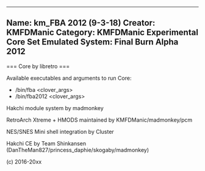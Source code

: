 -----------------------
Name: km_FBA 2012 (9-3-18)
Creator: KMFDManic
Category: KMFDManic Experimental Core Set
Emulated System: Final Burn Alpha 2012
-----------------------
=== Core by libretro ===

Available executables and arguments to run Core:
- /bin/fba <rom> <clover_args>
- /bin/fba2012 <rom> <clover_args>

Hakchi module system by madmonkey

RetroArch Xtreme + HMODS maintained by KMFDManic/madmonkey/pcm

NES/SNES Mini shell integration by Cluster

Hakchi CE by Team Shinkansen (DanTheMan827/princess_daphie/skogaby/madmonkey)

(c) 2016-20xx
